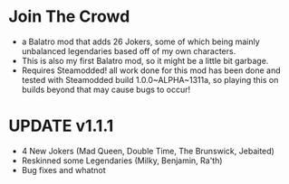 # Join The Crowd
- a Balatro mod that adds 26 Jokers, some of which being mainly unbalanced legendaries based off of my own characters.
- This is also my first Balatro mod, so it might be a little bit garbage.
- Requires Steamodded! all work done for this mod has been done and tested with Steamodded build 1.0.0~ALPHA~1311a, so playing this on builds beyond that may cause bugs to occur!
# UPDATE v1.1.1
- 4 New Jokers (Mad Queen, Double Time, The Brunswick, Jebaited)
- Reskinned some Legendaries (Milky, Benjamin, Ra'th)
- Bug fixes and whatnot
